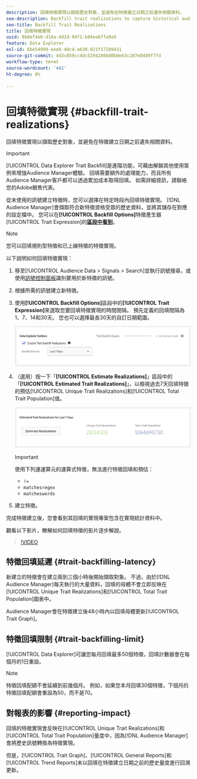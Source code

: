 ```yaml
---
description: 回填特徵實現以擷取歷史對象，並避免在特徵建立日期之前遺失相關資料。
seo-description: Backfill trait realizations to capture historical audiences and avoid loss of relevant data prior to a trait creation date.
seo-title: Backfill Trait Realizations
title: 回填特徵實現
uuid: 8b0ef4e6-d16a-4d1d-94f1-b84eebffa9a5
feature: Data Explorer
exl-id: 6be54999-eeeb-48cd-a630-021f17289431
source-git-commit: 4d3c859cc4dc5294286680b0e63c287e0409f7fd
workflow-type: tm+mt
source-wordcount: '441'
ht-degree: 0%

---
```


# 回填特徵實現 {#backfill-trait-realizations}

回填特徵實現以擷取歷史對象，並避免在特徵建立日期之前遺失相關資料。

>[!IMPORTANT]
>
>[!UICONTROL Data Explorer Trait Backfill]是進階功能，可藉由解鎖其他使用案例來增強Audience Manager體驗。 回填需要額外的處理能力，而且所有Audience Manager客戶都可以透過累加成本取得回填。 如需詳細資訊，請聯絡您的Adobe銷售代表。

從未使用的訊號建立特徵時，您可以選擇在特定時段內回填特徵實現。 [!DNL Audience Manager]會擷取符合新特徵資格受眾的歷史資料，並將其儲存在對應的設定檔中。 您可以在&#x200B;**[!UICONTROL Backfill Options]**&#x200B;特徵產生器[!UICONTROL Trait Expression]的&#x200B;**[區段中看到](../../features/traits/about-trait-builder.md)**。

>[!NOTE]
>
>您可以回填規則型特徵和已上線特徵的特徵實現。

以下說明如何回填特徵實現：

1. 移至[!UICONTROL Audience Data > Signals > Search]並執行訊號搜尋，或使用[訊號控制面板](../../features/data-explorer/data-explorer-signals-dashboard.md)識別要用於新特徵的訊號。
1. 根據所需的訊號建立新特徵。
1. 使用&#x200B;**[!UICONTROL Backfill Options]**&#x200B;區段中的&#x200B;**[!UICONTROL Trait Expression]**&#x200B;來選取您要回填特徵實現的時間間隔。 預先定義的回填間隔為1、7、14和30天。 您也可以選擇最長30天的自訂日期範圍。

   ![特徵回填](assets/signals-trait-backfill.png)

1. （選用）按一下「**[!UICONTROL Estimate Realizations]**」區段中的「**[!UICONTROL Estimated Trait Realizations]**」，以檢視過去7天回填特徵的預估[!UICONTROL Unique Trait Realizations]和[!UICONTROL Total Trait Population]值。

   ![預估 — 特徵實現](assets/estimate-trait-realizations.png)

   >[!IMPORTANT]
   >
   >使用下列運運算元的運算式特徵，無法進行特徵回填和預估：
   >    * `!=`
   >    * `matchesregex`
   >    * `matcheswords`
1. 建立特徵。

完成特徵建立後，您會看到其回填的實現專案包含在實現統計資料中。

觀看以下影片，瞭解如何回填特徵的影片逐步解說。

>[!VIDEO](https://video.tv.adobe.com/v/25169/)

## 特徵回填延遲 {#trait-backfilling-latency}

新建立的特徵會在建立兩到三個小時後開始擷取對象。 不過，由於[!DNL Audience Manager]每天執行的大量資料，回填的母體不會立即反映在[!UICONTROL Unique Trait Realizations]和[!UICONTROL Total Trait Population]圖表中。

Audience Manager會在特徵建立後48小時內以回填母體更新[!UICONTROL Trait Graph]。

## 特徵回填限制 {#trait-backfilling-limit}

[!UICONTROL Data Explorer]可讓您每月回填最多50個特徵，回填計數器會在每個月的1日重設。

>[!NOTE]
>
>特徵回填配額不會延續到前幾個月。 例如，如果您本月回填30個特徵，下個月的特徵回填配額會重設為50，而不是70。

## 對報表的影響 {#reporting-impact}

回填的特徵實現會反映在[!UICONTROL Unique Trait Realizations]和[!UICONTROL Total Trait Population]量度中，因為[!DNL Audience Manager]會將歷史訊號轉換為特徵實現。

但是，[!UICONTROL Trait Graph]、[!UICONTROL General Reports]和[!UICONTROL Trend Reports]未以回填在特徵建立日期之前的歷史量度進行回溯更新。

